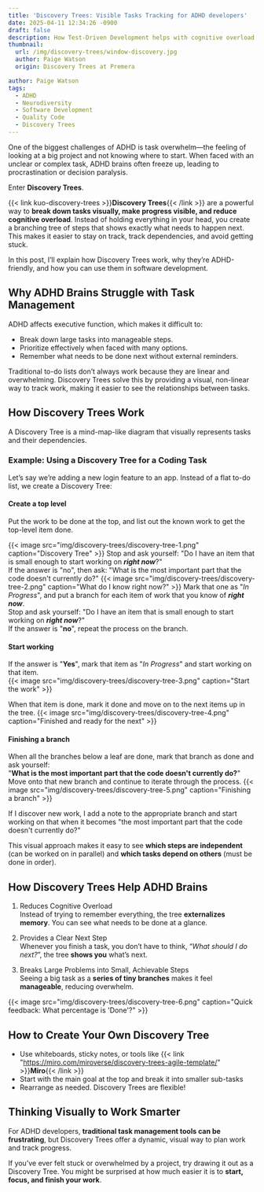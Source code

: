 ```yaml
---
title: 'Discovery Trees: Visible Tasks Tracking for ADHD developers'
date: 2025-04-11 12:34:26 -0900
draft: false
description: How Test-Driven Development helps with cognitive overload, decision paralysis, and debugging distractions.
thumbnail:
  url: /img/discovery-trees/window-discovery.jpg
  author: Paige Watson
  origin: Discovery Trees at Premera

author: Paige Watson
tags:
  - ADHD
  - Neurodiversity
  - Software Development
  - Quality Code
  - Discovery Trees
---
```


One of the biggest challenges of ADHD is task overwhelm—the feeling of looking at a big project and not knowing where to
start. When faced with an unclear or complex task, ADHD brains often freeze up, leading to procrastination or decision
paralysis.

Enter **Discovery Trees**.

{{< link kuo-discovery-trees >}}**Discovery Trees**{{< /link >}} are a powerful way to **break down tasks visually, make progress visible, and reduce cognitive overload**.
Instead of holding everything in your head, you create a branching tree of steps that shows exactly what needs to happen
next. This makes it easier to stay on track, track dependencies, and avoid getting stuck.

In this post, I’ll explain how Discovery Trees work, why they’re ADHD-friendly, and how you can use them in software
development.

## Why ADHD Brains Struggle with Task Management

ADHD affects executive function, which makes it difficult to:

- Break down large tasks into manageable steps.
- Prioritize effectively when faced with many options.
- Remember what needs to be done next without external reminders.

Traditional to-do lists don’t always work because they are linear and overwhelming. Discovery Trees solve this by
providing a visual, non-linear way to track work, making it easier to see the relationships between tasks.

## How Discovery Trees Work
A Discovery Tree is a mind-map-like diagram that visually represents tasks and their dependencies.

### Example: Using a Discovery Tree for a Coding Task
Let’s say we’re adding a new login feature to an app. Instead of a flat to-do list, we create a Discovery Tree:

#### Create a top level 
Put the work to be done at the top, and list out the known work to get the top-level item done.

{{< image src="img/discovery-trees/discovery-tree-1.png" caption="Discovery Tree" >}}
Stop and ask yourself: "Do I have an item that is small enough to start working on **_right now_**?"  
If the answer is "no", then ask: "What is the most important part that the code doesn't currently do?"
{{< image src="img/discovery-trees/discovery-tree-2.png" caption="What do I know right now?" >}}
Mark that one as "_In Progress_", and put a branch for each item of work that you know of **_right now_**.  
Stop and ask yourself: "Do I have an item that is small enough to start working on **_right now_**?"  
If the answer is "**no**", repeat the process on the branch.
#### Start working
If the answer is "**Yes**", mark that item as "_In Progress_" and start working on that item.  
{{< image src="img/discovery-trees/discovery-tree-3.png" caption="Start the work" >}}

When that item is done, mark it done and move on to the next items up in the tree.
{{< image src="img/discovery-trees/discovery-tree-4.png" caption="Finished and ready for the next" >}}

#### Finishing a branch
When all the branches below a leaf are done, mark that branch as done and ask yourself:  
"**What is the most important part that the code doesn't currently do?**"  
Move onto that new branch and continue to iterate through the process.
{{< image src="img/discovery-trees/discovery-tree-5.png" caption="Finishing a branch" >}}

If I discover new work, I add a note to the appropriate branch and start working on that when it becomes "the most 
important part that the code doesn't currently do?"

This visual approach makes it easy to see **which steps are independent** (can be worked on in parallel) and **which tasks
depend on others** (must be done in order).

## How Discovery Trees Help ADHD Brains

1. Reduces Cognitive Overload  
   Instead of trying to remember everything, the tree **externalizes memory**. You can see what needs to be done at a glance.

2. Provides a Clear Next Step  
   Whenever you finish a task, you don’t have to think, “_What should I do next?_”, the tree **shows you** what’s next.

3. Breaks Large Problems into Small, Achievable Steps  
   Seeing a big task as a **series of tiny branches** makes it feel **manageable**, reducing overwhelm.

{{< image src="img/discovery-trees/discovery-tree-6.png" caption="Quick feedback: What percentage is 'Done'?" >}}
## How to Create Your Own Discovery Tree

- Use whiteboards, sticky notes, or tools like {{< link "https://miro.com/miroverse/discovery-trees-agile-template/" >}}**Miro**{{< /link >}} 
- Start with the main goal at the top and break it into smaller sub-tasks
- Rearrange as needed. Discovery Trees are flexible!

## Thinking Visually to Work Smarter
For ADHD developers, **traditional task management tools can be frustrating**, but Discovery Trees offer a dynamic, visual
way to plan work and track progress.

If you’ve ever felt stuck or overwhelmed by a project, try drawing it out as a Discovery Tree. You might be surprised at
how much easier it is to **start, focus, and finish your work**.


